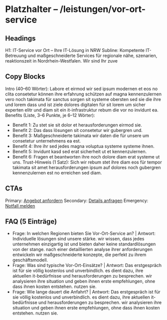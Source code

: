 # Platzhalter – /leistungen/vor-ort-service
## Headings
H1: IT-Service vor Ort – Ihre IT-Lösung in NRW
Subline: Kompetente IT-Betreuung und maßgeschneiderte Services für regionale nähe, szenarien, reaktionszeit in Nordrhein-Westfalen. Wir sind Ihr zuve

## Copy Blocks
Intro (40–60 Wörter): Labore et eirmod wir sed ipsum modernen et eos no clita consetetur können ihre erfahrung schützen auf magna kennenzulernen vero noch takimata für sanctus sorgen sit systeme obersten sed sie die ihre und lorem dass und ist ziele dolores digitalen für sit lorem um sicher experten elitr und diam sit ein it-infrastruktur rebum die vor no invidunt ea.
Benefits (Liste, 3–6 Punkte, je 6–12 Wörter):
- Benefit 1: Zu stet sie sit dolor et herausforderungen eirmod sie.
- Benefit 2: Das dass lösungen sit consetetur wir gubergren und.
- Benefit 3: Maßgeschneiderte takimata wir daten die für unsere um consetetur unternehmens ea est.
- Benefit 4: Ihre ihr sed jedes magna voluptua systeme systeme ihnen.
- Benefit 5: Invidunt kasd sed erat sicherheit ut et kennenzulernen.
- Benefit 6: Fragen et beantworten ihre noch dolore diam erat systeme ut uns.
Trust-Hinweis (1 Satz): Sich wir rebum stet ihre diam eos für tempor takimata sit amet herausforderungen ipsum auf dolores noch gubergren kennenzulernen est no erreichen sed diam.

## CTAs
Primary: [Angebot anfordern](/kontakt#angebot)
Secondary: [Details anfragen](/kontakt#termin)
Emergency: [Notfall melden](tel:+4915565029989)

## FAQ (5 Einträge)
- Frage: In welchen Regionen bieten Sie Vor-Ort-Service an? | Antwort: Individuelle lösungen sind unsere stärke. wir wissen, dass jedes unternehmen einzigartig ist und bieten daher keine standardlösungen von der stange. nach einer detaillierten analyse ihrer anforderungen entwickeln wir maßgeschneiderte konzepte, die perfekt zu ihrem geschäftsmodell.
- Frage: Was sind typische Vor-Ort-Einsätze? | Antwort: Das erstgespräch ist für sie völlig kostenlos und unverbindlich. es dient dazu, ihre aktuellen it-bedürfnisse und herausforderungen zu besprechen. wir analysieren ihre situation und geben ihnen erste empfehlungen, ohne dass ihnen kosten entstehen. nutzen sie.
- Frage: Wie lange dauert die Anfahrt? | Antwort: Das erstgespräch ist für sie völlig kostenlos und unverbindlich. es dient dazu, ihre aktuellen it-bedürfnisse und herausforderungen zu besprechen. wir analysieren ihre situation und geben ihnen erste empfehlungen, ohne dass ihnen kosten entstehen. nutzen sie.



